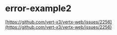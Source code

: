 # error-example2
[https://github.com/vert-x3/vertx-web/issues/2256](https://github.com/vert-x3/vertx-web/issues/2256)
